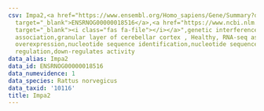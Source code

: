 ```yaml
---
csv: Impa2,<a href="https://www.ensembl.org/Homo_sapiens/Gene/Summary?db=core;g=ENSRNOG00000018516"
  target="_blank">ENSRNOG00000018516</a>,<a href="https://www.ncbi.nlm.nih.gov/pubmed/30467350"
  target="_blank"><i class="fas fa-file"></i></a>",genetic interference,functional
  association,granular layer of cerebellar cortex , Healthy, RNA-seq assay, hsf-1
  overexpression,nucleotide sequence identification,nucleotide sequence identification,transcriptional
  regulation,down-regulates activity
data_alias: Impa2
data_id: ENSRNOG00000018516
data_numevidence: 1
data_species: Rattus norvegicus
data_taxid: '10116'
title: Impa2
---
```

